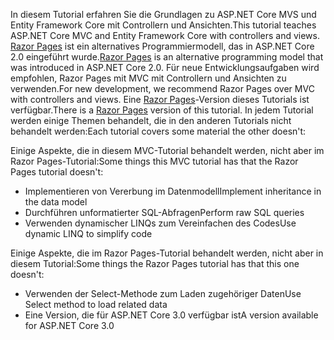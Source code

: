 <span data-ttu-id="38dac-101">In diesem Tutorial erfahren Sie die Grundlagen zu ASP.NET Core MVS und Entity Framework Core mit Controllern und Ansichten.</span><span class="sxs-lookup"><span data-stu-id="38dac-101">This tutorial teaches ASP.NET Core MVC and Entity Framework Core with controllers and views.</span></span> <span data-ttu-id="38dac-102">[Razor Pages](xref:razor-pages/index) ist ein alternatives Programmiermodell, das in ASP.NET Core 2.0 eingeführt wurde.</span><span class="sxs-lookup"><span data-stu-id="38dac-102">[Razor Pages](xref:razor-pages/index) is an alternative programming model that was introduced in ASP.NET Core 2.0.</span></span> <span data-ttu-id="38dac-103">Für neue Entwicklungsaufgaben wird empfohlen, Razor Pages mit MVC mit Controllern und Ansichten zu verwenden.</span><span class="sxs-lookup"><span data-stu-id="38dac-103">For new development, we recommend Razor Pages over MVC with controllers and views.</span></span> <span data-ttu-id="38dac-104">Eine [Razor Pages](xref:data/ef-rp/intro)-Version dieses Tutorials ist verfügbar.</span><span class="sxs-lookup"><span data-stu-id="38dac-104">There is a [Razor Pages](xref:data/ef-rp/intro) version of this tutorial.</span></span> <span data-ttu-id="38dac-105">In jedem Tutorial werden einige Themen behandelt, die in den anderen Tutorials nicht behandelt werden:</span><span class="sxs-lookup"><span data-stu-id="38dac-105">Each tutorial covers some material the other doesn't:</span></span>

<span data-ttu-id="38dac-106">Einige Aspekte, die in diesem MVC-Tutorial behandelt werden, nicht aber im Razor Pages-Tutorial:</span><span class="sxs-lookup"><span data-stu-id="38dac-106">Some things this MVC tutorial has that the Razor Pages tutorial doesn't:</span></span>

* <span data-ttu-id="38dac-107">Implementieren von Vererbung im Datenmodell</span><span class="sxs-lookup"><span data-stu-id="38dac-107">Implement inheritance in the data model</span></span>
* <span data-ttu-id="38dac-108">Durchführen unformatierter SQL-Abfragen</span><span class="sxs-lookup"><span data-stu-id="38dac-108">Perform raw SQL queries</span></span>
* <span data-ttu-id="38dac-109">Verwenden dynamischer LINQs zum Vereinfachen des Codes</span><span class="sxs-lookup"><span data-stu-id="38dac-109">Use dynamic LINQ to simplify code</span></span>
 
<span data-ttu-id="38dac-110">Einige Aspekte, die im Razor Pages-Tutorial behandelt werden, nicht aber in diesem Tutorial:</span><span class="sxs-lookup"><span data-stu-id="38dac-110">Some things the Razor Pages tutorial has that this one doesn't:</span></span>

* <span data-ttu-id="38dac-111">Verwenden der Select-Methode zum Laden zugehöriger Daten</span><span class="sxs-lookup"><span data-stu-id="38dac-111">Use Select method to load related data</span></span>
* <span data-ttu-id="38dac-112">Eine Version, die für ASP.NET Core 3.0 verfügbar ist</span><span class="sxs-lookup"><span data-stu-id="38dac-112">A version available for ASP.NET Core 3.0</span></span>

